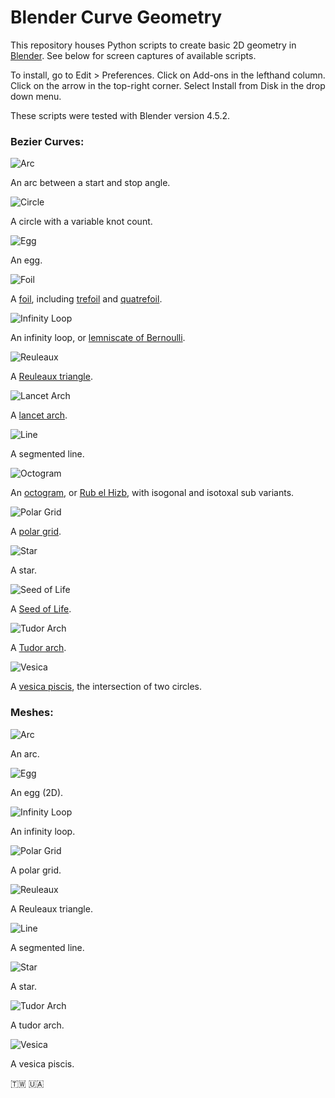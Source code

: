 # Blender Curve Geometry

This repository houses Python scripts to create basic 2D geometry in [Blender](https://www.blender.org/). See below for screen captures of available scripts.

To install, go to Edit > Preferences. Click on Add-ons in the lefthand column. Click on the arrow in the top-right corner. Select Install from Disk in the drop down menu.

These scripts were tested with Blender version 4.5.2.

### Bezier Curves:

![Arc](screenCaps/curves/curveArc.png)

An arc between a start and stop angle.

![Circle](screenCaps/curves/curveCircle.png)

A circle with a variable knot count.

![Egg](screenCaps/curves/curveEgg.png)

An egg.

![Foil](screenCaps/curves/curveFoil.png)

A [foil](https://en.wikipedia.org/wiki/Foil_(architecture)), including [trefoil](https://en.wikipedia.org/wiki/Trefoil) and [quatrefoil](https://en.wikipedia.org/wiki/Quatrefoil).

![Infinity Loop](screenCaps/curves/infinityLoop.png)

An infinity loop, or [lemniscate of Bernoulli](https://en.wikipedia.org/wiki/Lemniscate_of_Bernoulli).

![Reuleaux](screenCaps/curves/curveReuleaux.png)

A [Reuleaux triangle](https://en.wikipedia.org/wiki/Reuleaux_triangle).

![Lancet Arch](screenCaps/curves/curveLancetArch.png)

A [lancet arch](https://en.wikipedia.org/wiki/Lancet_window).

![Line](screenCaps/curves/curveLine.png)

A segmented line.

![Octogram](screenCaps/curves/octogramCurve.png)

An [octogram](https://en.wikipedia.org/wiki/Octagram), or [Rub el Hizb](https://en.wikipedia.org/wiki/Rub_el_Hizb), with isogonal and isotoxal sub variants.

![Polar Grid](screenCaps/curves/polarGrid.png)

A [polar grid](https://en.wikipedia.org/wiki/Polar_coordinate_system).

![Star](screenCaps/curves/curveStar.png)

A star.

![Seed of Life](screenCaps/curves/curveSeedOfLife.png)

A [Seed of Life](https://en.wikipedia.org/wiki/Overlapping_circles_grid).

![Tudor Arch](screenCaps/curves/curveTudorArch.png)

A [Tudor arch](https://en.wikipedia.org/wiki/Four-centred_arch).

![Vesica](screenCaps/curves/curveVesica.png)

A [vesica piscis](https://en.wikipedia.org/wiki/Vesica_piscis), the intersection of two circles.
  
### Meshes:

![Arc](screenCaps/meshes/meshArc.png)

An arc.

![Egg](screenCaps/meshes/meshEgg.png)

An egg (2D).

![Infinity Loop](screenCaps/meshes/meshInfinityLoop.png)

An infinity loop.

![Polar Grid](screenCaps/meshes/meshPolarGrid.png)

A polar grid.

![Reuleaux](screenCaps/meshes/meshReuleaux.png)

A Reuleaux triangle.

![Line](screenCaps/meshes/meshLine.png)

A segmented line.

![Star](screenCaps/meshes/meshStar.png)

A star.

![Tudor Arch](screenCaps/meshes/meshTudorArch.png)

A tudor arch.

![Vesica](screenCaps/meshes/meshVesica.png)

A vesica piscis.

🇹🇼 🇺🇦